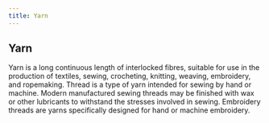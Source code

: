 ```yaml
---
title: Yarn
---
```


## Yarn

Yarn is a long continuous length of interlocked fibres, suitable for use in the production of textiles, sewing, crocheting, knitting, weaving, embroidery, and ropemaking. Thread is a type of yarn intended for sewing by hand or machine. Modern manufactured sewing threads may be finished with wax or other lubricants to withstand the stresses involved in sewing. Embroidery threads are yarns specifically designed for hand or machine embroidery.

